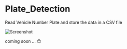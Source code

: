 # Plate_Detection
Read Vehicle Number Plate and store the data in a CSV file

![Screenshot](https://s8.uupload.ir/files/plt_tquh.jpg)

coming soon ... 😉
